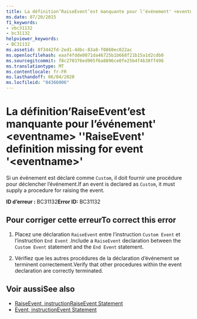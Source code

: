 ```yaml
---
title: La définition’RaiseEvent’est manquante pour l’événement' <eventname> '
ms.date: 07/20/2015
f1_keywords:
- vbc31132
- bc31132
helpviewer_keywords:
- BC31132
ms.assetid: 8f3442fd-2ed1-4dbc-83a8-f0860ec022ac
ms.openlocfilehash: eaaf4fdde0071da46725b1b668f21b15a1d2cdb0
ms.sourcegitcommit: f8c270376ed905f6a8896ce0fe25b4f4b38ff498
ms.translationtype: MT
ms.contentlocale: fr-FR
ms.lasthandoff: 06/04/2020
ms.locfileid: "84366006"
---
```

# <a name="raiseevent-definition-missing-for-event-eventname"></a><span data-ttu-id="69a90-102">La définition’RaiseEvent’est manquante pour l’événement' \<eventname> '</span><span class="sxs-lookup"><span data-stu-id="69a90-102">'RaiseEvent' definition missing for event '\<eventname>'</span></span>
<span data-ttu-id="69a90-103">Si un événement est déclaré comme `Custom`, il doit fournir une procédure pour déclencher l’événement.</span><span class="sxs-lookup"><span data-stu-id="69a90-103">If an event is declared as `Custom`, it must supply a procedure for raising the event.</span></span>  
  
 <span data-ttu-id="69a90-104">**ID d’erreur :** BC31132</span><span class="sxs-lookup"><span data-stu-id="69a90-104">**Error ID:** BC31132</span></span>  
  
## <a name="to-correct-this-error"></a><span data-ttu-id="69a90-105">Pour corriger cette erreur</span><span class="sxs-lookup"><span data-stu-id="69a90-105">To correct this error</span></span>  
  
1. <span data-ttu-id="69a90-106">Placez une déclaration `RaiseEvent` entre l’instruction `Custom Event` et l’instruction `End Event` .</span><span class="sxs-lookup"><span data-stu-id="69a90-106">Include a `RaiseEvent` declaration between the `Custom Event` statement and the `End Event` statement.</span></span>  
  
2. <span data-ttu-id="69a90-107">Vérifiez que les autres procédures de la déclaration d’événement se terminent correctement.</span><span class="sxs-lookup"><span data-stu-id="69a90-107">Verify that other procedures within the event declaration are correctly terminated.</span></span>  
  
## <a name="see-also"></a><span data-ttu-id="69a90-108">Voir aussi</span><span class="sxs-lookup"><span data-stu-id="69a90-108">See also</span></span>

- [<span data-ttu-id="69a90-109">RaiseEvent, instruction</span><span class="sxs-lookup"><span data-stu-id="69a90-109">RaiseEvent Statement</span></span>](../language-reference/statements/raiseevent-statement.md)
- [<span data-ttu-id="69a90-110">Event, instruction</span><span class="sxs-lookup"><span data-stu-id="69a90-110">Event Statement</span></span>](../language-reference/statements/event-statement.md)

